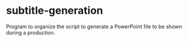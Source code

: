 # subtitle-generation
Program to organize the script to generate a PowerPoint file to be shown during a production. 
